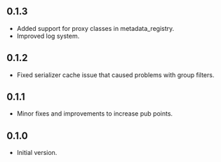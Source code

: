 ## 0.1.3

- Added support for proxy classes in metadata_registry.
- Improved log system.

## 0.1.2

- Fixed serializer cache issue that caused problems with group filters.

## 0.1.1

- Minor fixes and improvements to increase pub points.

## 0.1.0

- Initial version.
